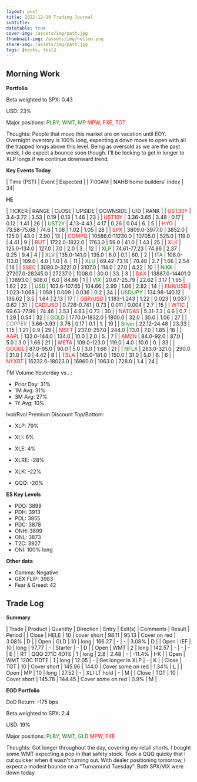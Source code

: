 ```yaml
---
layout: post
title: 2022-12-19 Trading Journal 
subtitle: 
datatable: true
cover-img: /assets/img/path.jpg
thumbnail-img: /assets/img/hellmo.png
share-img: /assets/img/path.jpg
tags: [books, test]
---
```



## Morning Work


**Portfolio**

Beta weighted to SPX: 0.43

USD: 23%

Major positions:  <span style="color:green">PLBY, WMT, MP</span><span style="color:red">  MPW, FXE, TGT</span>

Thoughts: People that move this market are on vacation until EOY.  Overnight inventory is 100% long, expecting a down move to open with all the trapped longs above this level.  Being as oversold as we are the past week, I do expect a bounce soon though.  I'll be looking to get in longer to XLP longs if we continue downward trend.


**Key Events Today**

| Time (PST) | Event | Expected |
| 7:00AM | NAHB home builders' index | 34|


**HE**

<div class="datatable-begin"></div>

| TICKER | RANGE | CLOSE | UPSIDE | DOWNSIDE | U/D | RANK |
| <span style="color:red">UST30Y</span>	| 3.4-3.72 | 3.53 | 0.19 | 0.13 | 1.46 | 23 |
| <span style="color:red">UST10Y</span>	| 3.36-3.65 | 3.48 | 0.17 | 0.12 | 1.41 | 26 |
| <span style="color:green">UST2Y</span>	| 4.13-4.43 | 4.17 | 0.26 | 0.04 | 6. | 5 |
| <span style="color:red">HYG</span>	| 73.58-75.68 | 74.6 | 1.08 | 1.02 | 1.05 | 28 |
| <span style="color:red">SPX</span>	| 3809.0-3977.0 | 3852.0 | 125.0 | 43.0 | 2.90 | 13 |
| <span style="color:red">COMPQ</span>	| 10586.0-11230.0 | 10705.0 | 525.0 | 119.0 | 4.41 | 9 |
| <span style="color:red">RUT</span>	| 1722.0-1822.0 | 1763.0 | 59.0 | 41.0 | 1.43 | 25 |
| <span style="color:red">XLK</span>	| 125.0-134.0 | 127.0 | 7.0 | 2.0 | 3. | 12 |
| <span style="color:green">XLP</span>	| 74.61-77.23 | 74.86 | 2.37 | 0.25 | 9.4 | 4 |
| <span style="color:green">XLV</span>	| 135.0-141.0 | 135.0 | 6.0 | 0.1 | 60. | 2 |
| <span style="color:green">ITA</span>	| 108.0-113.0 | 109.0 | 4.0 | 1.0 | 4. | 11 |
| <span style="color:green">XLU</span>	| 69.42-73.18 | 70.48 | 2.7 | 1.06 | 2.54 | 16 |
| <span style="color:red">SSEC</span>	| 3080.0-3221.0 | 3107.0 | 114.0 | 27.0 | 4.22 | 10 |
| <span style="color:green">NIKK</span>	| 27207.0-28245.0 | 27237.0 | 1008.0 | 30.0 | 33. | 3 |
| <span style="color:red">DAX</span>	| 13887.0-14401.0 | 13893.0 | 508.0 | 6.0 | 84.66 | 1 |
| <span style="color:green">VIX</span>	| 20.67-25.79 | 22.62 | 3.17 | 1.95 | 1.62 | 22 |
| <span style="color:green">USD</span>	| 103.6-107.65 | 104.66 | 2.99 | 1.06 | 2.82 | 14 |
| <span style="color:red">EUR/USD</span>	| 1.023-1.068 | 1.059 | 0.009 | 0.036 | 0.2 | 34 |
| <span style="color:green">USD/JPY</span>	| 134.98-140.12 | 136.62 | 3.5 | 1.64 | 2.13 | 17 |
| <span style="color:red">GBP/USD</span>	| 1.183-1.243 | 1.22 | 0.023 | 0.037 | 0.62 | 31 |
| <span style="color:red">CAD/USD</span>	| 0.726-0.741 | 0.73 | 0.011 | 0.004 | 2.7 | 15 |
| <span style="color:red">WTIC</span>	| 69.63-77.99 | 74.46 | 3.53 | 4.83 | 0.73 | 30 |
| <span style="color:red">NATGAS</span>	| 5.31-7.3 | 6.6 | 0.7 | 1.29 | 0.54 | 32 |
| <span style="color:green">GOLD</span>	| 1770.0-1832.0 | 1800.0 | 32.0 | 30.0 | 1.06 | 27 |
| <span style="color:grey">COPPER</span>	| 3.66-3.93 | 3.76 | 0.17 | 0.1 | 1. | 19 |
| <span style="color:green">Silver</span>	| 22.12-24.48 | 23.33 | 1.15 | 1.21 | 0.9 | 29 |
| <span style="color:red">MSFT</span>	| 237.0-257.0 | 244.0 | 13.0 | 7.0 | 1.85 | 18 |
| <span style="color:red">AAPL</span>	| 132.0-144.0 | 134.0 | 10.0 | 2.0 | 5. | 7 |
| <span style="color:red">AMZN</span>	| 84.0-92.0 | 87.0 | 5.0 | 3.0 | 1.66 | 21 |
| <span style="color:red">META</span>	| 109.0-123.0 | 119.0 | 4.0 | 10.0 | 0. | 33 |
| <span style="color:red">GOOGL</span>	| 87.0-95.0 | 90.0 | 5.0 | 3.0 | 1.66 | 21 |
| <span style="color:green">NFLX</span>	| 283.0-321.0 | 290.0 | 31.0 | 7.0 | 4.42 | 8 |
| <span style="color:red">TSLA</span>	| 145.0-181.0 | 150.0 | 31.0 | 5.0 | 6. | 6 |
| <span style="color:red">NYXBT</span>	| 16232.0-18023.0 | 16960.0 | 1063.0 | 728.0 | 1.4 | 24 |


<div class="datatable-end"></div>

TM Volume Yesterday vs...: 

- Prior Day: 31%
- 1M Avg: 31%
- 3M Avg: 27%
- 1Y Avg: 10%

Ivol/Rvol Premium Discount Top/Bottom:

- XLP: 79%
- XLI: 6%
- XLE: 4%

- XLRE: -28%
- XLK: -22%
- QQQ: -20%


**ES Key Levels**

- PDO:  3899
- PDH:  3913
- PDL:  3855
- PDC:  3878
- ONH:  3899
- ONL:  3873
- T2C:  3927
- ONI: 100% long


**Other data**

- Gamma:  Negative
- GEX FLIP:  3983
- Fear & Greed: 42

## Trade Log

**Summary**

| Trade | Product | Quantity | Direction | Entry | Exit(s) | Comments | Result | Period |
| Close | HELE | 10 | cover short | 98.11 | 95.13 | Cover on red | 3.08% | D |
| Open | GLD | 10 | long | 166.27 | - | - | 3.08% | D |
| Open | IEF | 10 | long | 97.77 | - | Starter | - | D |
| Open | WMT | 2 | long | 142.57 | - | - | - | E |
| RT | QQQ 271C 4DTE | 1 | long | 2.8 | 2.48 | - | -11.4% | I-K |
| Open | WMT 120C 11DTE | 1 | long | 12.05 | - | Get longer in XLP | - | K |
| Close | TGT | 10 | Cover short | 145.96 | 144.0 | Cover some on red | 1.34% | L |
| Open | MP | 10 | long | 27.52 | - | XLI LT hold | - | M |
| Close | TGT | 10 | Cover short | 145.78 | 144.45 | Cover some on red | 0.9% | M |

**EOD Portfolio**

DoD Return: -175 bps

Beta weighted to SPX: 2.4

USD: 19%

Major positions:  <span style="color:green">PLBY, WMT, GLD</span><span style="color:red">  MPW, FXE</span>

Thoughts:  Got longer throughout the day, covering my retail shorts.  I bought some WMT expecting a pop in that safety stock.  Took a QQQ quicky that I cut quicker when it wasn't turning out.  With dealer positioning tomorrow, I expect a modest bounce on a "Turnaround Tuesday".    Both SPX/VIX were down today.

